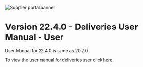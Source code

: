 ![Supplier portal banner](../../../../images/banner-supplier-portal.jpg)

# Version 22.4.0 - Deliveries User Manual - User

User Manual for 22.4.0 is same as 20.2.0. 

To view the user manual for deliveries user click [here](../20.2.0/usermanual-supplierportal-deliveries-user.md).


